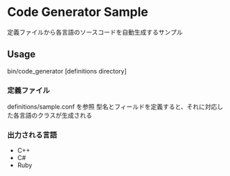 # Code Generator Sample
定義ファイルから各言語のソースコードを自動生成するサンプル

## Usage
bin/code_generator [definitions directory]


### 定義ファイル
definitions/sample.conf を参照
型名とフィールドを定義すると、それに対応した各言語のクラスが生成される

### 出力される言語
- C++
- C#
- Ruby

